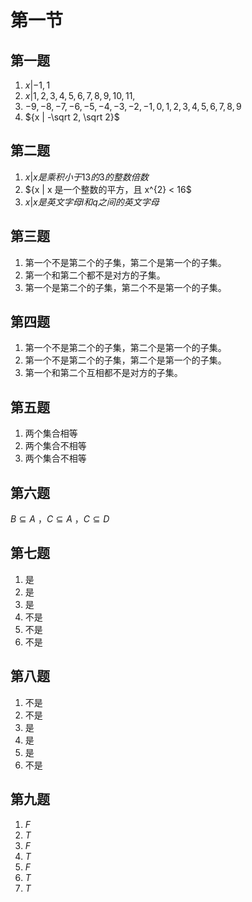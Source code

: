 <!--author:fog
date:2020/5/7-->

# 第一节

## 第一题

1. ${x | -1,1}$
2. ${x | 1,2,3,4,5,6,7,8,9,10,11,}$
3. ${-9,-8,-7,-6,-5,-4,-3,-2,-1,0,1,2,3,4,5,6,7,8,9}$
4. ${x | -\sqrt 2, \sqrt 2}$

## 第二题

1. ${x | x 是乘积小于 13 的3的整数倍数}$
2. ${x | x 是一个整数的平方，且 x^{2} < 16$
3. ${x | x 是 英文字母 l 和 q 之间的英文字母}$

## 第三题

1. 第一个不是第二个的子集，第二个是第一个的子集。
2. 第一个和第二个都不是对方的子集。
3. 第一个是第二个的子集，第二个不是第一个的子集。

## 第四题

1. 第一个不是第二个的子集，第二个是第一个的子集。
2. 第一个不是第二个的子集，第二个是第一个的子集。
3. 第一个和第二个互相都不是对方的子集。

## 第五题

1. 两个集合相等
2. 两个集合不相等
3. 两个集合不相等

## 第六题

$B \subseteq A$ ，$C \subseteq A$ ，$C \subseteq D$

## 第七题

1. 是
2. 是
3. 是
4. 不是
5. 不是
6. 不是

## 第八题

1. 不是
2. 不是
3. 是
4. 是
5. 是
6. 不是

## 第九题

1. $F$
2. $T$
3. $F$
4. $T$
5. $F$
6. $T$
7. $T$
